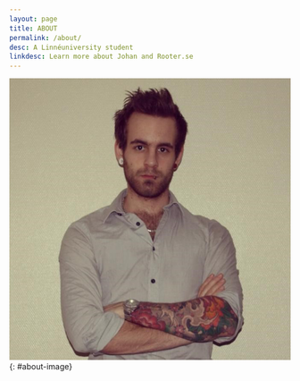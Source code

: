 ```yaml
---
layout: page
title: ABOUT
permalink: /about/
desc: A Linnéuniversity student
linkdesc: Learn more about Johan and Rooter.se
---
```


![Johan](/assets/img/johan.png){: #about-image}

